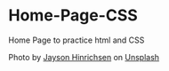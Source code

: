 # Home-Page-CSS
Home Page to practice html and CSS

Photo by <a href="https://unsplash.com/@jayson_hinrichsen?utm_source=unsplash&utm_medium=referral&utm_content=creditCopyText">Jayson Hinrichsen</a> on <a href="https://unsplash.com/?utm_source=unsplash&utm_medium=referral&utm_content=creditCopyText">Unsplash</a>
  